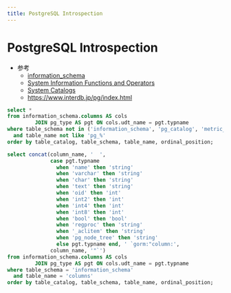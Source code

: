 ```yaml
---
title: PostgreSQL Introspection
---
```


# PostgreSQL Introspection

- 参考
  - [information_schema](https://www.postgresql.org/docs/current/information-schema.html)
  - [System Information Functions and Operators](https://www.postgresql.org/docs/current/functions-info.html)
  - [System Catalogs](https://www.postgresql.org/docs/current/catalogs.html)
  - https://www.interdb.jp/pg/index.html

```sql
select *
from information_schema.columns AS cols
         JOIN pg_type AS pgt ON cols.udt_name = pgt.typname
where table_schema not in ('information_schema', 'pg_catalog', 'metric_helpers')
  and table_name not like 'pg_%'
order by table_catalog, table_schema, table_name, ordinal_position;
```


```sql title="generate golang struct field"
select concat(column_name, '  ',
              case pgt.typname
                when 'name' then 'string'
                when 'varchar' then 'string'
                when 'char' then 'string'
                when 'text' then 'string'
                when 'oid' then 'int'
                when 'int2' then 'int'
                when 'int4' then 'int'
                when 'int8' then 'int'
                when 'bool' then 'bool'
                when 'regproc' then 'string'
                when '_aclitem' then 'string'
                when 'pg_node_tree' then 'string'
                else pgt.typname end, ' `gorm:"column:',
              column_name, '"`')
from information_schema.columns AS cols
         JOIN pg_type AS pgt ON cols.udt_name = pgt.typname
where table_schema = 'information_schema'
  and table_name = 'columns'
order by table_catalog, table_schema, table_name, ordinal_position;
```

